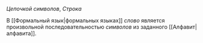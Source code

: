 *Цепочкой символов*, *Строка*

В [[Формальный язык|формальных языках]] *слово* является произвольной последовательностью *символов* из заданного [[Алфавит|алфавита]].
